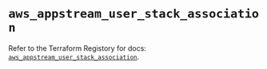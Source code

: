 # `aws_appstream_user_stack_association`

Refer to the Terraform Registory for docs: [`aws_appstream_user_stack_association`](https://www.terraform.io/docs/providers/aws/r/appstream_user_stack_association).
